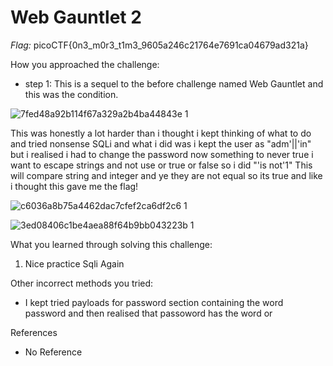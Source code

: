 # Web Gauntlet 2

*Flag:* picoCTF{0n3_m0r3_t1m3_9605a246c21764e7691ca04679ad321a}

How you approached the challenge:

- step 1: This is a sequel to the before challenge named Web Gauntlet and this was the condition.

 ![7fed48a92b114f67a329a2b4ba44843e 1](https://github.com/user-attachments/assets/d043d5ce-5ee6-4d18-8a4e-9b65582d0ce9)

This was honestly a lot harder than i thought i kept thinking of what to do and tried nonsense SQLi and what i did was i kept the user as "adm'||'in" but i realised i had to change the password now
something to never true i want to escape strings and not use or true or false so i did "'is not'1" This will compare string and integer and ye they are not equal so its true and like
i thought this gave me the flag!

![c6036a8b75a4462dac7cfef2ca6df2c6 1](https://github.com/user-attachments/assets/3e03a818-046c-439e-9801-19d27ff27196)


![3ed08406c1be4aea88f64b9bb043223b 1](https://github.com/user-attachments/assets/6dbc1097-174f-412e-84d5-cb07c62519f4)

What you learned through solving this challenge:

1. Nice practice Sqli Again

Other incorrect methods you tried:

- I kept tried payloads for password section containing the word password and then realised that passoword has the word or

References

- No Reference
